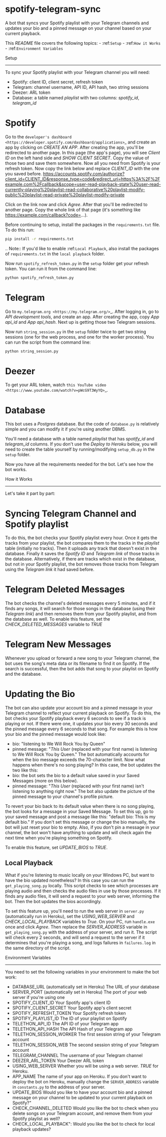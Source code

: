 # spotify-telegram-sync
A bot that syncs your Spotify playlist with your Telegram channels and updates your bio and a pinned message on your channel based on your current playback.

This *README* file covers the following topics:
    - :ref:`Setup`
    - :ref:`How it Works`
    - :ref:`Environment Variables`


Setup
*****
To sync your Spotify playlist with your Telegram channel you will need:
- Spotify: client ID, client secret, refresh token
- Telegram: channel username, API ID, API hash, two string sessions
- Deezer: ARL token
- Database: a table named *playlist* with two columns: *spotify_id*, *telegram_id*


Spotify
=======
Go to the `developer's dashboard <https://developer.spotify.com/dashboard/applications>`_ and create an app by clicking
on *CREATE AN APP*. After creating the app, you'll be redirected to another page. In this page (the app's page),
you will see *Client ID* on the left hand side and *SHOW CLIENT SECRET*. Copy the value of those two and save them somewhere. Now all you need from Spotify is your refresh token.
Now copy the link below and replace *CLIENT_ID* with the one you saved before.
https://accounts.spotify.com/authorize?client_id=CLIENT_ID&response_type=code&redirect_uri=https%3A%2F%2Fexample.com%2Fcallback&scope=user-read-playback-state%20user-read-currently-playing%20playlist-read-collaborative%20playlist-modify-public%20playlist-read-private%20playlist-modify-private

Click on the link now and click *Agree*. After that you'll be redirected to another page. Copy the whole link of that page (it's something like https://example.com/callback?code=...). 


Before continuing to setup, install the packages in the ``requirements.txt`` file. To do this run:
```bash
pip install -r requirements.txt
```

.. Note::
    If you'd like to enable :ref:`Local Playback`, also install the packages of ``requirements.txt`` in the ``local playback`` folder. 

Now run ``spotify_refresh_token.py`` in the ``setup`` folder get your refresh token. You can run it from the command line:
```bash
python spotify_refresh_token.py
```


Telegram
========
Go to `my.telegram.org <https://my.telegram.org/>`_. After logging in, go to *API development tools*, and create an app.
After creating the app, copy *App api_id* and *App api_hash*.
Next up is getting those two Telegram sessions.

Now run ``string_session.py`` in the ``setup`` folder twice to get two string sessions (one for the web process, and one for the worker process). You can run the script from the command line:
```bash
python string_session.py
```


Deezer
======
To get your ARL token, watch `this YouTube video <https://www.youtube.com/watch?v=pWcG9T3WyYQ>`_.


Database
========
This bot uses a *Postgres* database. But the code of ``database.py`` is relatively simple and you can modify it if you're using another DBMS.

You'll need a database with a table named *playlist* that has *spotify_id* and *telegram_id* columns. If you don't use the 
*Deploy to Heroku* below, you will need to create the table yourself by running/modifying ``setup_db.py`` in the ``setup`` folder.

Now you have all the requirements needed for the bot. Let's see how the bot works.


How it Works
************
Let's take it part by part:

Syncing Telegram Channel and Spotify playlist
=============================================
To do this, the bot checks your Spotify playlist every hour. Once it gets the tracks from your playlist, the bot compares them to the tracks in the *playlist* table (initially no tracks). Then it uploads any track that doesn't exist in the database. Finally it saves the *Spotify ID* and *Telegram link* of those tracks in the database. Alternatively, if there are tracks which exist in the database, but not in your Spotify playlist, the bot removes those tracks from Telegram using the *Telegram link* it had saved before.


Telegram Deleted Messages
=========================
The bot checks the channel's deleted messages every 5 minutes, and if it finds any songs, it will search for those songs in the database (using their *Telegram link*) and then removes them from your Spotify playlist, and from the database as well. To enable this feature, set the *CHECK_DELETED_MESSAGES* variable to *TRUE*


Telegram New Messages
=====================
Whenever you upload or forward a new song to your Telegram channel, the bot uses the song's meta data or its filename to find it on Spotify. If the search is successful, then the bot adds that song to your playlist on Spotify and the database.


Updating the Bio
================
The bot can also update your account bio and a pinned message in your Telegram channel to reflect your current playback on Spotify. To do this, the bot checks your Spotify playback every 6 seconds to see if a track is playing or not. If there were one, it updates your bio every 30 seconds and the pinned message every 6 seconds to that song. For example this is how your bio and the pinned message would look like:
- bio: "listening to We Will Rock You by Queen"
- pinned message: "*This User* (replaced with your first name) is listening to We Will Rock You by Queen."
The bot automatically accounts for when the bio message exceeds the 70-character limit.
Now what happens when there's no song playing? In this case, the bot updates the two like this:
- bio: the bot sets the bio to a default value saved in your Saved Messages (more on this below).
- pinned message: "*This User* (replaced with your first name) isn't listening to anything right now." The bot also update the picture of the pinned message to your channel's profile picture.

To revert your bio back to its default value when there is no song playing, the bot looks for a message in your Saved Message. To set this up, go to your saved message and post a message like this:
"default bio: This is my default bio." If you don't set this message or change the bio manually, the bot will just reset your bio to empty. Also, if you don't pin a message in your channel, the bot won't have anything to update and will check again the next time when you're playing something on Spotify.

To enable this feature, set *UPDATE_BIOS* to *TRUE*.

Local Playback
--------------
What if you're listening to music locally on your Windows PC, but want to have the bio updated nonetheless? In this case you can run the ``get_playing_song.py`` locally. This script checks to see which processes are playing audio and then checks the audio files in use by those processes. If it finds any audio files, it will send a request to your web server, informing the bot. Then the bot updates the bios accordingly.

To set this feature up, you'll need to run the web server in ``server.py`` (automatically run in Heroku), set the *USING_WEB_SERVER* and *CHECK_LOCAL_PLAYBACK* variables to *True*. On your PC, run ``handle.exe`` once and click *Agree*. Then replace the *SERVER_ADDRESS* variable in ``get_playing_song.py`` with the address of your server, and run it. The script will check every 2 seconds, and will send a request to the server if it determines that you're playing a song, and logs failures in ``failures.log`` in the same directory of the script.


Environment Variables
*********************
You need to set the following variables in your environment to make the bot work:

- DATABASE_URL (automatically set in Heroku)
    The URL of your database
- SERVER_PORT (automatically set in Heroku)
    The port of your web server if you're using one
- SPOTIFY_CLIENT_ID 
    Your Spotify app's client ID
- SPOTIFY_CLIENT_SECRET
    Your Spotify app's client secret
- SPOTIFY_REFRESHT_TOKEN
    Your Spotify refresh token
- SPOTIFY_PLAYLIST_ID
    The ID of your playlist on Spotify
- TELETHON_API_ID
    The API ID of your Telegram app
- TELETHON_API_HASH
    The API Hash of your Telegram app
- TELETHON_SESSION_WORKER
    The first session string of your Telegram account
- TELETHON_SESSION_WEB
    The second session string of your Telegram account
- TELEGRAM_CHANNEL
    The username of your Telegram channel
- DEEZER_ARL_TOKEN
    Your Deezer ARL token
- USING_WEB_SERVER
    Whether you will be using a web server. *TRUE* for Heroku.
- APP_NAME
    The name of your app on Heroku. If you don't want to deploy the bot on Heroku, manually change the ``SERVER_ADDRESS`` variable in ``constants.py`` to the address of your server.
- UPDATE_BIOS
      Would you like to have your account bio and a pinned message on your channel to be updated to your current playback on Spotify?"
- CHECK_CHANNEL_DELETED
      Would you like the bot to check when you delete songs on your Telegram account, and remove them from your Spotify playlist as well?
- CHECK_LOCAL_PLAYBACK":
      Would you like the bot to check for local playback updates?
